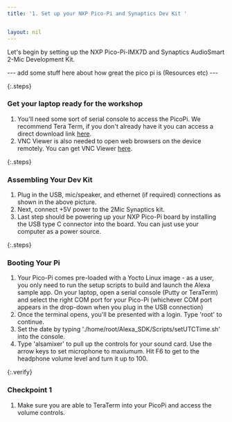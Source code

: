 ```yaml
---
title: '1. Set up your NXP Pico-Pi and Synaptics Dev Kit '


layout: nil
---
```



Let's begin by setting up the NXP Pico-Pi-IMX7D and Synaptics AudioSmart 2-Mic Development Kit. 

--- add some stuff here about how great the pico pi is (Resources etc) ---

{:.steps}
### Get your laptop ready for the workshop

1. You'll need some sort of serial console to access the PicoPi.  We recommend Tera Term, if you don't already have it you can access a direct download link [here](https://osdn.net/dl/ttssh2/teraterm-4.97.exe).  
2. VNC Viewer is also needed to open web browsers on the device remotely.  You can get VNC Viewer [here](https://www.realvnc.com/en/connect/download/viewer/).


{:.steps}
### Assembling Your Dev Kit

1. Plug in the USB, mic/speaker, and ethernet (if required) connections as shown in the above picture.  
2. Next, connect +5V power to the 2Mic Synaptics kit.
4. Last step should be powering up your NXP Pico-Pi board by installing the USB type C connector into the board.  You can just use your computer as a power source. 


{:.steps}
### Booting Your Pi

1. Your Pico-Pi comes pre-loaded with a Yocto Linux image - as a user, you only need to run the setup scripts to build and launch the Alexa sample app.  On your laptop, open a serial console (Putty or TeraTerm) and select the right COM port for your Pico-Pi (whichever COM port appears in the drop-down when you plug in the USB connection)
2. Once the terminal opens, you'll be presented with a login.  Type 'root' to continue.
3. Set the date by typing './home/root/Alexa_SDK/Scripts/setUTCTime.sh' into the console.
4. Type 'alsamixer' to pull up the controls for your sound card.  Use the arrow keys to set microphone to maxiumum.  Hit F6 to get to the headphone volume level and turn it up to 100.

{:.verify}
### Checkpoint 1
1. Make sure you are able to TeraTerm into your PicoPi and access the volume controls.
